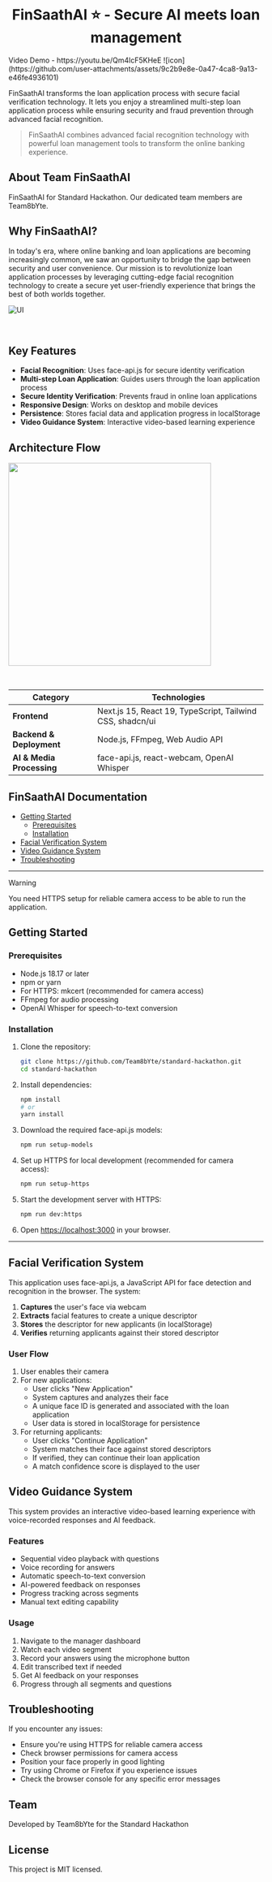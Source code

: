 <div align="center">

# FinSaathAI ⭐ - Secure AI meets loan management

</div>
Video Demo - https://youtu.be/Qm4lcF5KHeE
![icon](https://github.com/user-attachments/assets/9c2b9e8e-0a47-4ca8-9a13-e46fe4936101)

FinSaathAI transforms the loan application process with secure facial verification technology. It lets you enjoy a streamlined multi-step loan application process while ensuring security and fraud prevention through advanced facial recognition.

> FinSaathAI combines advanced facial recognition technology with powerful loan management tools to transform the online banking experience.

## About Team FinSaathAI

FinSaathAI for Standard Hackathon. Our dedicated team members are Team8bYte.

## Why FinSaathAI? 
In today's era, where online banking and loan applications are becoming increasingly common, we saw an opportunity to bridge the gap between security and user convenience. Our mission is to revolutionize loan application processes by leveraging cutting-edge facial recognition technology to create a secure yet user-friendly experience that brings the best of both worlds together.

![UI](https://github.com/user-attachments/assets/69c34230-64f0-412d-aec5-7058df562b6e)

<br> 

## Key Features

- **Facial Recognition**: Uses face-api.js for secure identity verification
- **Multi-step Loan Application**: Guides users through the loan application process
- **Secure Identity Verification**: Prevents fraud in online loan applications
- **Responsive Design**: Works on desktop and mobile devices
- **Persistence**: Stores facial data and application progress in localStorage
- **Video Guidance System**: Interactive video-based learning experience

## Architecture Flow 

<img src="https://github.com/user-attachments/assets/5f2b0fba-f674-4572-bafc-ce20dd7e4f77" width="400">

&nbsp;  

| **Category**           | **Technologies**                                      |
|------------------------|------------------------------------------------------|
| **Frontend**          | Next.js 15, React 19, TypeScript, Tailwind CSS, shadcn/ui         |
| **Backend & Deployment** | Node.js, FFmpeg, Web Audio API     |
| **AI & Media Processing** | face-api.js, react-webcam, OpenAI Whisper |  


## FinSaathAI Documentation

- [Getting Started](#getting-started)
  - [Prerequisites](#prerequisites)
  - [Installation](#installation)
- [Facial Verification System](#facial-verification-system)
- [Video Guidance System](#video-guidance-system)
- [Troubleshooting](#troubleshooting)

---

> [!WARNING]  
> You need HTTPS setup for reliable camera access to be able to run the application. 

## Getting Started

### Prerequisites

- Node.js 18.17 or later
- npm or yarn
- For HTTPS: mkcert (recommended for camera access)
- FFmpeg for audio processing
- OpenAI Whisper for speech-to-text conversion

### Installation

1. Clone the repository:
   ```bash
   git clone https://github.com/Team8bYte/standard-hackathon.git
   cd standard-hackathon
   ```

2. Install dependencies:
   ```bash
   npm install
   # or
   yarn install
   ```

3. Download the required face-api.js models:
   ```bash
   npm run setup-models
   ```

4. Set up HTTPS for local development (recommended for camera access):
   ```bash
   npm run setup-https
   ```

5. Start the development server with HTTPS:
   ```bash
   npm run dev:https
   ```

6. Open [https://localhost:3000](https://localhost:3000) in your browser.

---

## Facial Verification System

This application uses face-api.js, a JavaScript API for face detection and recognition in the browser. The system:

1. **Captures** the user's face via webcam
2. **Extracts** facial features to create a unique descriptor
3. **Stores** the descriptor for new applicants (in localStorage)
4. **Verifies** returning applicants against their stored descriptor

### User Flow

1. User enables their camera
2. For new applications:
   - User clicks "New Application"
   - System captures and analyzes their face
   - A unique face ID is generated and associated with the loan application
   - User data is stored in localStorage for persistence
3. For returning applicants:
   - User clicks "Continue Application"
   - System matches their face against stored descriptors
   - If verified, they can continue their loan application
   - A match confidence score is displayed to the user

## Video Guidance System

This system provides an interactive video-based learning experience with voice-recorded responses and AI feedback.

### Features

- Sequential video playback with questions
- Voice recording for answers
- Automatic speech-to-text conversion
- AI-powered feedback on responses
- Progress tracking across segments
- Manual text editing capability

### Usage

1. Navigate to the manager dashboard
2. Watch each video segment
3. Record your answers using the microphone button
4. Edit transcribed text if needed
5. Get AI feedback on your responses
6. Progress through all segments and questions

## Troubleshooting

If you encounter any issues:

- Ensure you're using HTTPS for reliable camera access
- Check browser permissions for camera access
- Position your face properly in good lighting
- Try using Chrome or Firefox if you experience issues
- Check the browser console for any specific error messages

## Team

Developed by Team8bYte for the Standard Hackathon

## License

This project is MIT licensed.
